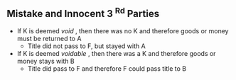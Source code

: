 ## Mistake and Innocent 3 <sup>Rd</sup> Parties

* If K is deemed <i>void</i> , then there was no K and therefore goods or money must be returned to A
  * Title did not pass to F, but stayed with A
* If K is deemed <i>voidable</i> , then there was a K and therefore goods or money stays with B
  * Title did pass to F and therefore F could pass title to B
